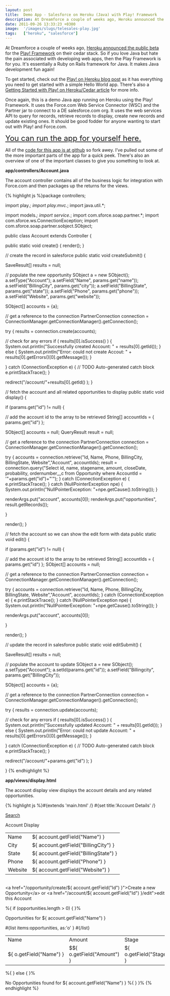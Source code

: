 ```yaml
---
layout: post
title:  Demo App - Salesforce on Heroku (Java) with Play! Framework
description: At Dreamforce a couple of weeks ago, Heroku announced the public beta for the Play! Framework on their cedar stack. So if you love Java but hate the pain associated with developing web apps, then the Play Framework is for you. Its essentially a Ruby on Rails framework for Java. It makes Java development fun again!  To get started, check out the Play! on Heroku blog post as it has everything you need to get started with a simple Hello World app. Theres also a Getting Started with Play! on Heroku/
date: 2011-09-26 13:33:23 +0300
image:  '/images/slugs/telesales-play.jpg'
tags:   ["heroku", "salesforce"]
---
```

<p>At Dreamforce a couple of weeks ago, <a href="http://blog.heroku.com/archives/2011/8/29/play/">Heroku announced the public beta</a> for the <a href="http://www.playframework.org/">Play! Framework</a> on their cedar stack. So if you love Java but hate the pain associated with developing web apps, then the Play Framework is for you. It's essentially a Ruby on Rails framework for Java. It makes Java development fun again!</p>
<p>To get started, check out the <a href="http://blog.heroku.com/archives/2011/8/29/play/">Play! on Heroku blog post</a> as it has everything you need to get started with a simple Hello World app. There's also a <a href="http://devcenter.heroku.com/articles/play">Getting Started with Play! on Heroku/Cedar article</a> for more info.</p>
<p>Once again, this is a demo Java app running on Heroku using the Play! Framework. It uses the Force.com Web Service Connector (WSC) and the Partner jar to connect to a DE salesforce.com org. It uses the web services API to query for records, retrieve records to display, create new records and update existing ones. It should be good fodder for anyone wanting to start out with Play! and Force.com.</p>
<p><span style="font-size:x-large"><a href="http://telesales-play.herokuapp.com/">You can run the app for yourself here.</a></span></p>
<p>All of the <a href="https://github.com/jeffdonthemic/Telesales-Play">code for this app is at github</a> so fork awey. I’ve pulled out some of the more important parts of the app for a quick peek. There's also an overview of one of the important classes to give you something to look at.</p>
<p><strong>app/controllers/Account.java</strong></p>
<p>The account controller contains all of the business logic for integration with Force.com and then packages up the returns for the views.</p>
{% highlight js %}package controllers;

import play.*;
import play.mvc.*;
import java.util.*;

import models.*;
import service.*;
import com.sforce.soap.partner.*;
import com.sforce.ws.ConnectionException;
import com.sforce.soap.partner.sobject.SObject;

public class Account extends Controller {

 public static void create() {
  render();
 }
 
 // create the record in salesforce
 public static void createSubmit() {
 
  SaveResult[] results = null;
   
  // populate the new opportunity
  SObject a = new SObject();
  a.setType("Account");
  a.setField("Name", params.get("name"));
  a.setField("BillingCity", params.get("city"));
  a.setField("BillingState", params.get("state"));
  a.setField("Phone", params.get("phone"));
  a.setField("Website", params.get("website"));
  
  SObject[] accounts = {a};
  
  // get a reference to the connection
  PartnerConnection connection = ConnectionManager.getConnectionManager().getConnection();
  
  try {
 results = connection.create(accounts);
 
 // check for any errors
 if ( results[0].isSuccess() ) {
   System.out.println("Successfully created Account: " + results[0].getId());
 } else {
   System.out.println("Error: could not create Accout: " + results[0].getErrors()[0].getMessage());
 }
 
  } catch (ConnectionException e) {
 // TODO Auto-generated catch block
 e.printStackTrace();
  }
  
  redirect("/account/"+results[0].getId() );
 }

 // fetch the account and all related opportunities to display
 public static void display() {

  if (params.get("id") != null) {
 
 // add the account id to the array to be retrieved
 String[] accountIds = { params.get("id") };

 SObject[] accounts = null;
 QueryResult result = null;
 
 // get a reference to the connection
 PartnerConnection connection = ConnectionManager.getConnectionManager().getConnection();
 
 try {
  accounts = connection.retrieve("Id, Name, Phone, BillingCity, BillingState, Website","Account", accountIds);
  result = connection.query("Select id, name, stagename, amount, closeDate, probability, ordernumber__c from Opportunity where AccountId = '"+params.get("id")+"'");
 } catch (ConnectionException e) {
  e.printStackTrace();
 } catch (NullPointerException npe) {
  System.out.println("NullPointerException: "+npe.getCause().toString());
 }
 
 renderArgs.put("account", accounts[0]);
 renderArgs.put("opportunities", result.getRecords());

  }

  render();
 }

 // fetch the account so we can show the edit form with data
 public static void edit() {

  if (params.get("id") != null) {
 
 // add the account id to the array to be retrieved
 String[] accountIds = { params.get("id") };
 SObject[] accounts = null;
 
 // get a reference to the connection
 PartnerConnection connection = ConnectionManager.getConnectionManager().getConnection();
 
 try {
  accounts = connection.retrieve("Id, Name, Phone, BillingCity, BillingState, Website","Account", accountIds);
 } catch (ConnectionException e) {
  e.printStackTrace();
 } catch (NullPointerException npe) {
  System.out.println("NullPointerException: "+npe.getCause().toString());
 }
 
 renderArgs.put("account", accounts[0]);

  }

  render();
 }

 // update the record in salesforce
 public static void editSubmit() {
   
  SaveResult[] results = null;
 
  // populate the account to update
  SObject a = new SObject();
  a.setType("Account");
  a.setId(params.get("id"));
  a.setField("Billingcity", params.get("BillingCity"));
  
  SObject[] accounts = {a};
  
  // get a reference to the connection
  PartnerConnection connection = ConnectionManager.getConnectionManager().getConnection();
  
  try {
 results = connection.update(accounts);
 
 // check for any errors
 if ( results[0].isSuccess() ) {
   System.out.println("Successfully updated Account: " + results[0].getId());
 } else {
   System.out.println("Error: could not update Account: " + results[0].getErrors()[0].getMessage());
 }
 
  } catch (ConnectionException e) {
 // TODO Auto-generated catch block
 e.printStackTrace();
  }
 
  redirect("/account/"+params.get("id") );
 }

}
{% endhighlight %}
<p><strong>app/views/display.html</strong></p>
<p>The account display view displays the account details and any related opportunities.</p>
{% highlight js %}#{extends 'main.html' /}
#{set title:'Account Details' /}

<span class="nav"><a href="/opportunity">Search</a></span><p/>
<span class="title">Account Display</span>
<p/>

<table id="fancytable">
 <tr>
  <td class="label">Name</td>
  <td>${ account.getField("Name") }</td>
 </tr>
 <tr>
  <td class="label">City</td>
  <td>${ account.getField("BillingCity") }</td>
 </tr>
 <tr>
  <td class="label">State</td>
  <td>${ account.getField("BillingState") }</td>
 </tr>
 <tr>
  <td class="label">Phone</td>
  <td>${ account.getField("Phone") }</td>
 </tr>
 <tr>
  <td class="label">Website</td>
  <td>${ account.getField("Website") }</td>
 </tr> 
</table>
  
<br><a href="/opportunity/create/${ account.getField("Id") }">Create a new Opportunity</a> 
or <a href="/account/${ account.getField("Id") }/edit">edit this Account</a><p/> 

%{ if (opportunities.length > 0) { }%

 <p/><span class="heading">Opportunities for ${ account.getField("Name") }</span><br><p/>
 
 <table id="fancytable">
 <tr>
  <td class="label">Name</td>
  <td class="label">Amount</td>
  <td class="label">Stage</td>
  <td class="label">Probability</td>
  <td class="label">Close Date</td>
  <td class="label">Order</td>
 </tr>
 #{list items:opportunities, as:'o' }
  <tr>
 <td nowrap>${ o.getField("Name") }</td>
 <td>$${ o.getField("Amount") }</td>
 <td>${ o.getField("StageName") }</td>
 <td>${ o.getField("Probability") }</td>
 <td>${ o.getField("CloseDate") }</td>
 <td>${ o.getField("OrderNumber__c") }</td>
  </tr>
 #{/list}
 </table>

%{ } else { }%
 <p/><span class="heading">No Opportunities found for ${ account.getField("Name") }</span>
%{ } }%
{% endhighlight %}

